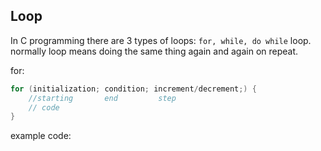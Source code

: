 ## Loop
In C programming there are 3 types of loops: ```for, while, do while``` loop.  
normally loop means doing the same thing again and again on repeat.  

for:  
```c
for (initialization; condition; increment/decrement;) {
    //starting       end         step
    // code
}
```

example code:
```c
